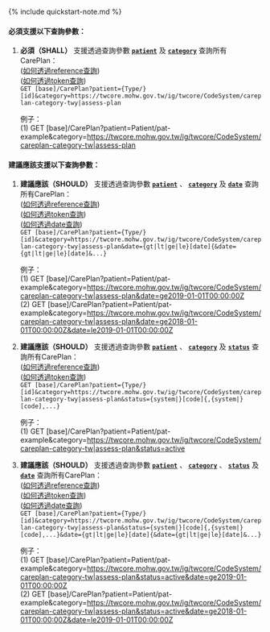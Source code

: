{% include quickstart-note.md %}

#### 必須支援以下查詢參數：

1. **必須（SHALL）** 支援透過查詢參數 **[`patient`](SearchParameter-CarePlan-patient.html)** 及 **[`category`](SearchParameter-CarePlan-category.html)** 查詢所有CarePlan：               
    ([如何透過reference查詢](http://hl7.org/fhir/R4/search.html#reference))    
    ([如何透過token查詢](http://hl7.org/fhir/R4/search.html#token))  
    `GET [base]/CarePlan?patient={Type/}[id]&category=https://twcore.mohw.gov.tw/ig/twcore/CodeSystem/careplan-category-twy|assess-plan`

    例子：  
      (1) GET [base]/CarePlan?patient=Patient/pat-example&category=https://twcore.mohw.gov.tw/ig/twcore/CodeSystem/careplan-category-tw|assess-plan

#### 建議應該支援以下查詢參數：

1. **建議應該（SHOULD）** 支援透過查詢參數 **[`patient`](SearchParameter-CarePlan-patient.html)** 、 **[`category`](SearchParameter-CarePlan-category.html)** 及 **[`date`](SearchParameter-CarePlan-date.html)** 查詢所有CarePlan：               
    ([如何透過reference查詢](http://hl7.org/fhir/R4/search.html#reference))    
    ([如何透過token查詢](http://hl7.org/fhir/R4/search.html#token))  
    ([如何透過date查詢](http://hl7.org/fhir/R4/search.html#date))   
    `GET [base]/CarePlan?patient={Type/}[id]&category=https://twcore.mohw.gov.tw/ig/twcore/CodeSystem/careplan-category-twy|assess-plan&date={gt|lt|ge|le}[date]{&date={gt|lt|ge|le}[date]&...}`

    例子：  
      (1) GET [base]/CarePlan?patient=Patient/pat-example&category=https://twcore.mohw.gov.tw/ig/twcore/CodeSystem/careplan-category-tw|assess-plan&date=ge2019-01-01T00:00:00Z  
      (2) GET [base]/CarePlan?patient=Patient/pat-example&category=https://twcore.mohw.gov.tw/ig/twcore/CodeSystem/careplan-category-tw|assess-plan&date=ge2018-01-01T00:00:00Z&date=le2019-01-01T00:00:00Z


2. **建議應該（SHOULD）** 支援透過查詢參數 **[`patient`](SearchParameter-CarePlan-patient.html)** 、 **[`category`](SearchParameter-CarePlan-category.html)** 及 **[`status`](SearchParameter-CarePlan-status.html)** 查詢所有CarePlan：               
    ([如何透過reference查詢](http://hl7.org/fhir/R4/search.html#reference))    
    ([如何透過token查詢](http://hl7.org/fhir/R4/search.html#token))  
    `GET [base]/CarePlan?patient={Type/}[id]&category=https://twcore.mohw.gov.tw/ig/twcore/CodeSystem/careplan-category-twy|assess-plan&status={system|}[code]{,{system|}[code],...}`

    例子：  
      (1) GET [base]/CarePlan?patient=Patient/pat-example&category=https://twcore.mohw.gov.tw/ig/twcore/CodeSystem/careplan-category-tw|assess-plan&status=active


3. **建議應該（SHOULD）** 支援透過查詢參數 **[`patient`](SearchParameter-CarePlan-patient.html)** 、 **[`category`](SearchParameter-CarePlan-category.html)** 、 **[`status`](SearchParameter-CarePlan-status.html)** 及 **[`date`](SearchParameter-CarePlan-date.html)** 查詢所有CarePlan：               
    ([如何透過reference查詢](http://hl7.org/fhir/R4/search.html#reference))    
    ([如何透過token查詢](http://hl7.org/fhir/R4/search.html#token))  
    ([如何透過date查詢](http://hl7.org/fhir/R4/search.html#date))   
    `GET [base]/CarePlan?patient={Type/}[id]&category=https://twcore.mohw.gov.tw/ig/twcore/CodeSystem/careplan-category-twy|assess-plan&status={system|}[code]{,{system|}[code],...}&date={gt|lt|ge|le}[date]{&date={gt|lt|ge|le}[date]&...}`

    例子：  
      (1) GET [base]/CarePlan?patient=Patient/pat-example&category=https://twcore.mohw.gov.tw/ig/twcore/CodeSystem/careplan-category-tw|assess-plan&status=active&date=ge2019-01-01T00:00:00Z  
      (2) GET [base]/CarePlan?patient=Patient/pat-example&category=https://twcore.mohw.gov.tw/ig/twcore/CodeSystem/careplan-category-tw|assess-plan&status=active&date=ge2018-01-01T00:00:00Z&date=le2019-01-01T00:00:00Z
